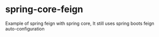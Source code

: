 # spring-core-feign
Example of spring feign with spring core, It still uses spring boots feign auto-configuration
